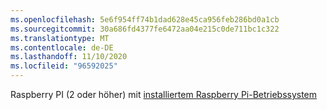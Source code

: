 ```yaml
---
ms.openlocfilehash: 5e6f954ff74b1dad628e45ca956feb286bd0a1cb
ms.sourcegitcommit: 30a686fd4377fe6472aa04e215c0de711bc1c322
ms.translationtype: MT
ms.contentlocale: de-DE
ms.lasthandoff: 11/10/2020
ms.locfileid: "96592025"
---
```

 Raspberry PI (2 oder höher) mit [installiertem Raspberry Pi-Betriebssystem](https://www.raspberrypi.org/documentation/installation/installing-images/README.md)<span class="docon docon-navigate-external x-hidden-focus"></span>
